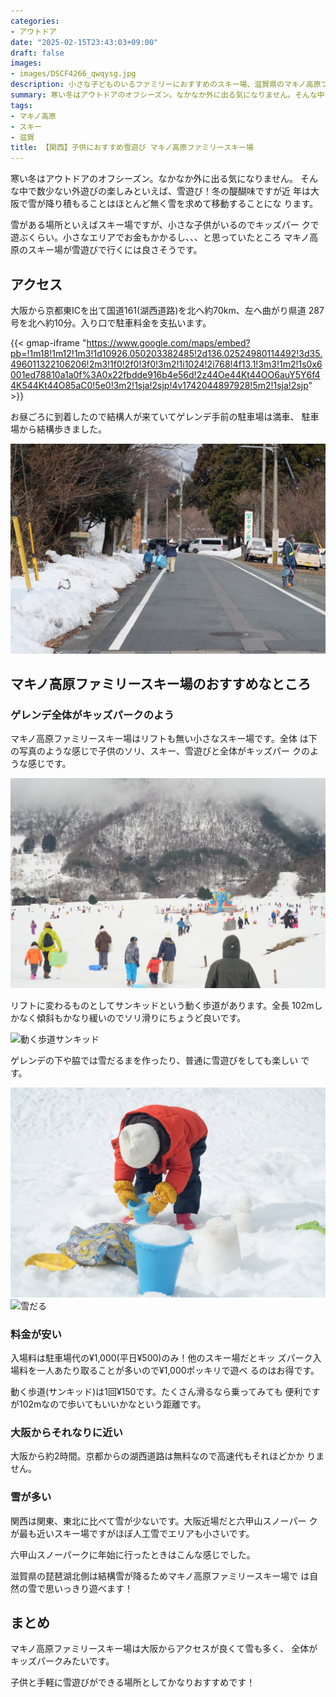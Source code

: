 ```yaml
---
categories:
- アウトドア
date: "2025-02-15T23:43:03+09:00"
draft: false
images:
- images/DSCF4266_qwqysg.jpg
description: 小さな子どものいるファミリーにおすすめのスキー場、滋賀県のマキノ高原ファミリースキー場をご紹介します。
summary: 寒い冬はアウトドアのオフシーズン。なかなか外に出る気になりません。そんな中で数少ない外遊びの楽しみといえば、雪遊び！小さな子どものいるファミリーにおすすめのマキノ高原スキー場に行きました。
tags:
- マキノ高原
- スキー
- 滋賀
title: 【関西】子供におすすめ雪遊び マキノ高原ファミリースキー場
---
```


寒い冬はアウトドアのオフシーズン。なかなか外に出る気になりません。
そんな中で数少ない外遊びの楽しみといえば、雪遊び！冬の醍醐味ですが近
年は大阪で雪が降り積もることはほとんど無く雪を求めて移動することにな
ります。

雪がある場所といえばスキー場ですが、小さな子供がいるのでキッズパー
クで遊ぶくらい。小さなエリアでお金もかかるし、、、と思っていたところ
マキノ高原のスキー場が雪遊びで行くには良さそうです。

## アクセス

大阪から京都東ICを出て国道161(湖西道路)を北へ約70km、左へ曲がり県道
287号を北へ約10分。入り口で駐車料金を支払います。

{{< gmap-iframe "https://www.google.com/maps/embed?pb=!1m18!1m12!1m3!1d10926.050203382485!2d136.02524980114492!3d35.496011322106206!2m3!1f0!2f0!3f0!3m2!1i1024!2i768!4f13.1!3m3!1m2!1s0x6001ed78810a1a0f%3A0x22fbdde916b4e56d!2z44Oe44Kt44OO6auY5Y6f44K544Kt44O85aC0!5e0!3m2!1sja!2sjp!4v1742044897928!5m2!1sja!2sjp" >}}

お昼ごろに到着したので結構人が来ていてゲレンデ手前の駐車場は満車、
駐車場から結構歩きました。

![駐車場から歩く](./images/DSCF4254_yksqhb.jpg)

## マキノ高原ファミリースキー場のおすすめなところ

### ゲレンデ全体がキッズパークのよう

マキノ高原ファミリースキー場はリフトも無い小さなスキー場です。全体
は下の写真のような感じで子供のソリ、スキー、雪遊びと全体がキッズパー
クのような感じです。

![マキノ高原ファミリースキー場全景](./images/DSCF4259_wrhsmn.jpg)

リフトに変わるものとしてサンキッドという動く歩道があります。全長
102mしかなく傾斜もかなり緩いのでソリ滑りにちょうど良いです。

![動く歩道サンキッド](./images/MG_20210117_130732_nyvl1g.jpg)

ゲレンデの下や脇では雪だるまを作ったり、普通に雪遊びをしても楽しい
です。

![雪遊び](./images/DSCF4260_raqcmj.jpg)
![雪だる](./images/MG_20210117_134113_wrutkv.jpg)

### 料金が安い

入場料は駐車場代の¥1,000(平日¥500)のみ！他のスキー場だとキッ
ズパーク入場料を一人あたり取ることが多いので¥1,000ポッキリで遊べ
るのはお得です。

動く歩道(サンキッド)は1回¥150です。たくさん滑るなら乗ってみても
便利ですが102mなので歩いてもいいかなという距離です。

### 大阪からそれなりに近い

大阪から約2時間。京都からの湖西道路は無料なので高速代もそれほどかか
りません。

### 雪が多い

関西は関東、東北に比べて雪が少ないです。大阪近場だと六甲山スノーパー
クが最も近いスキー場ですがほぼ人工雪でエリアも小さいです。

六甲山スノーパークに年始に行ったときはこんな感じでした。

滋賀県の琵琶湖北側は結構雪が降るためマキノ高原ファミリースキー場で
は自然の雪で思いっきり遊べます！

## まとめ

マキノ高原ファミリースキー場は大阪からアクセスが良くて雪も多く、
全体がキッズパークみたいです。

子供と手軽に雪遊びができる場所としてかなりおすすめです！
